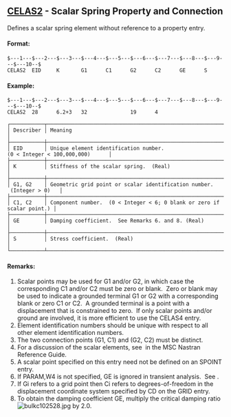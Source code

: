 ## [CELAS2](https://nexus.hexagon.com/documentationcenter/bundle/MSC_Nastran_2022.4/page/Nastran_Combined_Book/qrg/bulkc1/TOC.CELAS2.xhtml) - Scalar Spring Property and Connection

Defines a scalar spring element without reference to a property entry.

#### Format:

```nastran
$---1---$---2---$---3---$---4---$---5---$---6---$---7---$---8---$---9---$---10--$
CELAS2  EID     K       G1      C1      G2      C2      GE      S               
```

#### Example:

```nastran
$---1---$---2---$---3---$---4---$---5---$---6---$---7---$---8---$---9---$---10--$
CELAS2  28      6.2+3   32              19      4                               
```

```text
┌───────────┬────────────────────────────────────────────────────────────────────────┐
│ Describer │ Meaning                                                                │
├───────────┼────────────────────────────────────────────────────────────────────────┤
│ EID       │ Unique element identification number. (0 < Integer < 100,000,000)      │
├───────────┼────────────────────────────────────────────────────────────────────────┤
│ K         │ Stiffness of the scalar spring.  (Real)                                │
├───────────┼────────────────────────────────────────────────────────────────────────┤
│ G1, G2    │ Geometric grid point or scalar identification number.  (Integer > 0)   │
├───────────┼────────────────────────────────────────────────────────────────────────┤
│ C1, C2    │ Component number.  (0 < Integer < 6; 0 blank or zero if scalar point.) │
├───────────┼────────────────────────────────────────────────────────────────────────┤
│ GE        │ Damping coefficient.  See Remarks 6. and 8. (Real)                     │
├───────────┼────────────────────────────────────────────────────────────────────────┤
│ S         │ Stress coefficient.  (Real)                                            │
└───────────┴────────────────────────────────────────────────────────────────────────┘
```

#### Remarks:

1. Scalar points may be used for G1 and/or G2, in which case the corresponding C1 and/or C2 must be zero or blank.  Zero or blank may be used to indicate a grounded terminal G1 or G2 with a corresponding blank or zero C1 or C2.  A grounded terminal is a point with a displacement that is constrained to zero.  If only scalar points and/or ground are involved, it is more efficient to use the CELAS4 entry.
2. Element identification numbers should be unique with respect to all other element identification numbers.
3. The two connection points (G1, C1) and (G2, C2) must be distinct.
4. For a discussion of the scalar elements, see   in the  MSC Nastran Reference Guide.
5. A scalar point specified on this entry need not be defined on an SPOINT entry.
6. If PARAM,W4 is not specified, GE is ignored in transient analysis.  See  .
7. If Gi refers to a grid point then Ci refers to degrees-of-freedom in the displacement coordinate system specified by CD on the GRID entry.
8. To obtain the damping coefficient GE, multiply the critical damping ratio  ![bulkc102528.jpg](https://help-be.hexagonmi.com/bundle/MSC_Nastran_2022.4/page/Nastran_Combined_Book/qrg/bulkc1/../../../assets/bulkc102528.jpg?_LANG=enus)  by 2.0.
